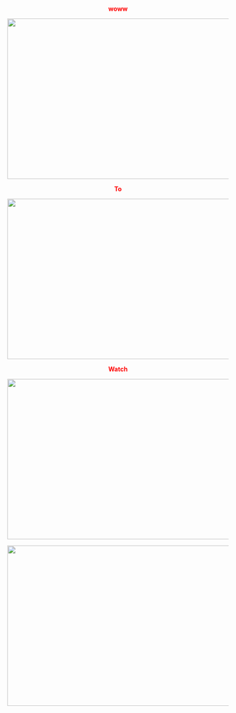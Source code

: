 
<p style="text-align: center;"><span style="color: #ff0000;"><strong>woww</strong></span></p> <p style="text-align: center;"><a title="N0W" href="https://chof360.com/finance/%D8%A7%D9%84%D8%B9%D9%85%D9%84%D8%A7%D8%AA-%D8%A7%D9%84%D9%85%D8%B4%D9%81%D8%B1%D8%A9/"><span style="color: #ff0000;"><strong><img src="https://imagizer.imageshack.com/v2/666x424q90/922/RJxn6k.jpg" alt="" width="650" height="365" /></strong></span></a></p> <p style="text-align: center;"><span style="color: #ff0000;"><strong> To </strong></span></p> <p style="text-align: center;"><a title=" "href="https://chof360.com/finance/%D8%A7%D9%84%D8%B9%D9%85%D9%84%D8%A7%D8%AA-%D8%A7%D9%84%D9%85%D8%B4%D9%81%D8%B1%D8%A9/"><span style="color: #ff0000;"><strong><img src="https://imagizer.imageshack.com/v2/695x424q90/924/IAm6Vh.png" alt="" width="650" height="365" /></strong></span></a></p> <p style="text-align: center;"><span style="color: #ff0000;"><strong>Watch</strong></span></p> <p style="text-align: center;"><a title=" " href="https://chof360.com/finance/%D8%A7%D9%84%D8%B9%D9%85%D9%84%D8%A7%D8%AA-%D8%A7%D9%84%D9%85%D8%B4%D9%81%D8%B1%D8%A9/"><span style="color: #ff0000;"><strong><img src="https://imagizer.imageshack.com/img923/6059/Lf2ORJ.jpg" alt="" width="650" height="365" /></strong></span></a></p> <p style="text-align: center;"><a title=" " href="https://chof360.com/finance/%D8%A7%D9%84%D8%B9%D9%85%D9%84%D8%A7%D8%AA-%D8%A7%D9%84%D9%85%D8%B4%D9%81%D8%B1%D8%A9/"><s<span style="color: #ff0000;"><strong><img src="https://imagizer.imageshack.com/img922/1990/F36AwD.jpg" alt="" width="650" height="365" /></strong></span></a></p>
